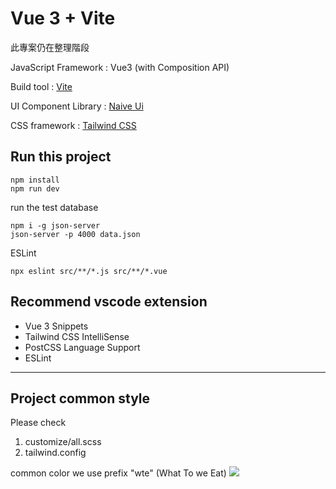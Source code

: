 # Vue 3 + Vite

此專案仍在整理階段

JavaScript Framework : Vue3 (with Composition API)

Build tool : [Vite](https://vitejs.dev/guide/#scaffolding-your-first-vite-project)

UI Component Library : [Naive Ui](https://www.naiveui.com/zh-CN/os-theme/components)

CSS framework : [Tailwind CSS](https://tailwindcss.com/docs/installation)

## Run this project

```
npm install
npm run dev
```

run the test database

```
npm i -g json-server
json-server -p 4000 data.json
```

ESLint

```
npx eslint src/**/*.js src/**/*.vue
```

## Recommend vscode extension

- Vue 3 Snippets
- Tailwind CSS IntelliSense
- PostCSS Language Support
- ESLint

---

## Project common style

Please check

1. customize/all.scss
2. tailwind.config

common color we use prefix "wte" (What To we Eat)
![](https://upload.cc/i1/2022/10/12/c45AzH.png)
